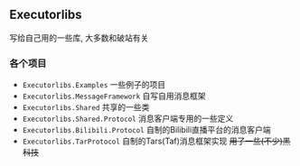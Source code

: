## Executorlibs

写给自己用的一些库, 大多数和破站有关

### 各个项目
- `Executorlibs.Examples` 一些例子的项目
- `Executorlibs.MessageFramework` 自写自用消息框架
- `Executorlibs.Shared` 共享的一些类
- `Executorlibs.Shared.Protocol` 消息客户端专用的一些定义
- `Executorlibs.Bilibili.Protocol` 自制的Bilibili直播平台的消息客户端
- `Executorlibs.TarProtocol` 自制的Tars(Taf)消息框架实现 ~~用了一些(不少)黑科技~~
